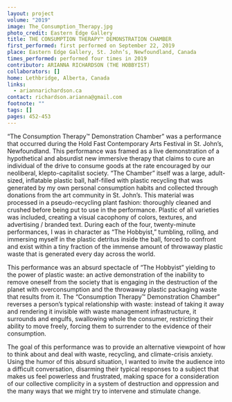 ```yaml
---
layout: project
volume: "2019"
image: The_Consumption_Therapy.jpg
photo_credit: Eastern Edge Gallery
title: THE CONSUMPTION THERAPY™ DEMONSTRATION CHAMBER
first_performed: first performed on September 22, 2019
place: Eastern Edge Gallery, St. John’s, Newfoundland, Canada
times_performed: performed four times in 2019
contributor: ARIANNA RICHARDSON (THE HOBBYIST)
collaborators: []
home: Lethbridge, Alberta, Canada
links:
  - ariannarichardson.ca
contact: richardson.arianna@gmail.com
footnote: ""
tags: []
pages: 452-453
---
```


“The Consumption Therapy™ Demonstration Chamber” was a performance that occurred during the Hold Fast Contemporary Arts Festival in St. John’s, Newfoundland. This performance was framed as a live demonstration of a hypothetical and absurdist new immersive therapy that claims to cure an individual of the drive to consume goods at the rate encouraged by our neoliberal, klepto-capitalist society. “The Chamber” itself was a large, adult-sized, inflatable plastic ball, half-filled with plastic recycling that was generated by my own personal consumption habits and collected through donations from the art community in St. John’s. This material was processed in a pseudo-recycling plant fashion: thoroughly cleaned and crushed before being put to use in the performance. Plastic of all varieties was included, creating a visual cacophony of colors, textures, and advertising / branded text. During each of the four, twenty-minute performances, I was in character as “The Hobbyist,” tumbling, rolling, and immersing myself in the plastic detritus inside the ball, forced to confront and exist within a tiny fraction of the immense amount of throwaway plastic waste that is generated every day across the world.

This performance was an absurd spectacle of “The Hobbyist” yielding to the power of plastic waste: an active demonstration of the inability to remove oneself from the society that is engaging in the destruction of the planet with overconsumption and the throwaway plastic packaging waste that results from it. The “Consumption Therapy™ Demonstration Chamber” reverses a person’s typical relationship with waste: instead of taking it away and rendering it invisible with waste management infrastructure, it surrounds and engulfs, swallowing whole the consumer, restricting their ability to move freely, forcing them to surrender to the evidence of their consumption.

The goal of this performance was to provide an alternative viewpoint of how to think about and deal with waste, recycling, and climate-crisis anxiety. Using the humor of this absurd situation, I wanted to invite the audience into a difficult conversation, disarming their typical responses to a subject that makes us feel powerless and frustrated, making space for a consideration of our collective complicity in a system of destruction and oppression and the many ways that we might try to intervene and stimulate change.

